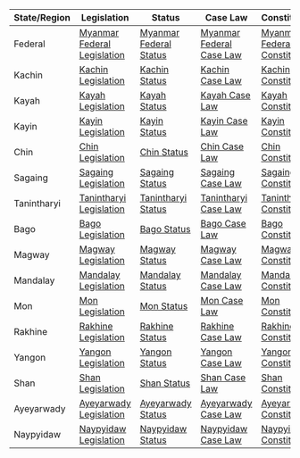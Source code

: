| State/Region | Legislation | Status | Case Law | Constitution |
| ------------ | ----------- | ------ | -------- | ------------ |
| Federal | [Myanmar Federal Legislation](http://www.myanmar-law-library.org/) | [Myanmar Federal Status](http://www.myanmar-law-library.org/) | [Myanmar Federal Case Law](http://www.myanmar-law-library.org/) | [Myanmar Federal Constitution](http://www.myanmar-law-library.org/) |
| Kachin | [Kachin Legislation](http://www.myanmar-law-library.org/) | [Kachin Status](http://www.myanmar-law-library.org/) | [Kachin Case Law](http://www.myanmar-law-library.org/) | [Kachin Constitution](http://www.myanmar-law-library.org/) |
| Kayah | [Kayah Legislation](http://www.myanmar-law-library.org/) | [Kayah Status](http://www.myanmar-law-library.org/) | [Kayah Case Law](http://www.myanmar-law-library.org/) | [Kayah Constitution](http://www.myanmar-law-library.org/) |
| Kayin | [Kayin Legislation](http://www.myanmar-law-library.org/) | [Kayin Status](http://www.myanmar-law-library.org/) | [Kayin Case Law](http://www.myanmar-law-library.org/) | [Kayin Constitution](http://www.myanmar-law-library.org/) |
| Chin | [Chin Legislation](http://www.myanmar-law-library.org/) | [Chin Status](http://www.myanmar-law-library.org/) | [Chin Case Law](http://www.myanmar-law-library.org/) | [Chin Constitution](http://www.myanmar-law-library.org/) |
| Sagaing | [Sagaing Legislation](http://www.myanmar-law-library.org/) | [Sagaing Status](http://www.myanmar-law-library.org/) | [Sagaing Case Law](http://www.myanmar-law-library.org/) | [Sagaing Constitution](http://www.myanmar-law-library.org/) |
| Tanintharyi | [Tanintharyi Legislation](http://www.myanmar-law-library.org/) | [Tanintharyi Status](http://www.myanmar-law-library.org/) | [Tanintharyi Case Law](http://www.myanmar-law-library.org/) | [Tanintharyi Constitution](http://www.myanmar-law-library.org/) |
| Bago | [Bago Legislation](http://www.myanmar-law-library.org/) | [Bago Status](http://www.myanmar-law-library.org/) | [Bago Case Law](http://www.myanmar-law-library.org/) | [Bago Constitution](http://www.myanmar-law-library.org/) |
| Magway | [Magway Legislation](http://www.myanmar-law-library.org/) | [Magway Status](http://www.myanmar-law-library.org/) | [Magway Case Law](http://www.myanmar-law-library.org/) | [Magway Constitution](http://www.myanmar-law-library.org/) |
| Mandalay | [Mandalay Legislation](http://www.myanmar-law-library.org/) | [Mandalay Status](http://www.myanmar-law-library.org/) | [Mandalay Case Law](http://www.myanmar-law-library.org/) | [Mandalay Constitution](http://www.myanmar-law-library.org/) |
| Mon | [Mon Legislation](http://www.myanmar-law-library.org/) | [Mon Status](http://www.myanmar-law-library.org/) | [Mon Case Law](http://www.myanmar-law-library.org/) | [Mon Constitution](http://www.myanmar-law-library.org/) |
| Rakhine | [Rakhine Legislation](http://www.myanmar-law-library.org/) | [Rakhine Status](http://www.myanmar-law-library.org/) | [Rakhine Case Law](http://www.myanmar-law-library.org/) | [Rakhine Constitution](http://www.myanmar-law-library.org/) |
| Yangon | [Yangon Legislation](http://www.myanmar-law-library.org/) | [Yangon Status](http://www.myanmar-law-library.org/) | [Yangon Case Law](http://www.myanmar-law-library.org/) | [Yangon Constitution](http://www.myanmar-law-library.org/) |
| Shan | [Shan Legislation](http://www.myanmar-law-library.org/) | [Shan Status](http://www.myanmar-law-library.org/) | [Shan Case Law](http://www.myanmar-law-library.org/) | [Shan Constitution](http://www.myanmar-law-library.org/) |
| Ayeyarwady | [Ayeyarwady Legislation](http://www.myanmar-law-library.org/) | [Ayeyarwady Status](http://www.myanmar-law-library.org/) | [Ayeyarwady Case Law](http://www.myanmar-law-library.org/) | [Ayeyarwady Constitution](http://www.myanmar-law-library.org/) |
| Naypyidaw | [Naypyidaw Legislation](http://www.myanmar-law-library.org/) | [Naypyidaw Status](http://www.myanmar-law-library.org/) | [Naypyidaw Case Law](http://www.myanmar-law-library.org/) | [Naypyidaw Constitution](http://www.myanmar-law-library.org/) |